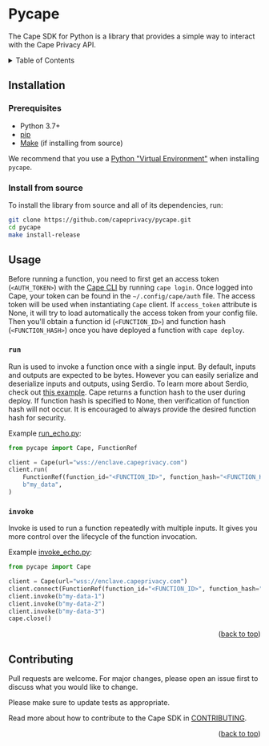 # Pycape

The Cape SDK for Python is a library that provides a simple way to interact with the Cape Privacy API.

<details>
  <summary>Table of Contents</summary>
  <ol>
    <li><a href="#installation">Installation</a></li>
    <li><a href="#usage">Usage</a></li>
    <li><a href="#contributing">Contributing</a></li>
  </ol>
</details>


## Installation

### Prerequisites

* Python 3.7+
* [pip](https://pip.pypa.io/en/stable/installing/)
* [Make](https://www.gnu.org/software/make/) (if installing from source)

We recommend that you use a [Python "Virtual Environment"](https://packaging.python.org/tutorials/installing-packages/#creating-virtual-environments) when installing `pycape`.

### Install from source

To install the library from source and all of its dependencies, run:
```sh
git clone https://github.com/capeprivacy/pycape.git
cd pycape
make install-release
```

## Usage

Before running a function, you need to first get an access token (`<AUTH_TOKEN>`) with the [Cape CLI](https://github.com/capeprivacy/cli) by running `cape login`. Once logged into Cape, your token can be found in the `~/.config/cape/auth` file. The access token will be used when instantiating `Cape` client. If `access_token` attribute is None, it will try to load automatically the access token from your config file. Then you'll obtain a function id (`<FUNCTION_ID>`) and function hash (`<FUNCTION_HASH>`) once you have deployed a function with `cape deploy`.

### `run`

Run is used to invoke a function once with a single input. By default, inputs and outputs are expected to be bytes. 
However you can easily serialize and deserialize inputs and outputs, using Serdio. To learn more about Serdio, check out [this example](https://github.com/capeprivacy/pycape/tree/main/examples#mean-running-functions-on-python-types).
Cape returns a function hash to the user during deploy. If function hash is specified to None, then
verification of function hash will not occur. It is encouraged to always provide the desired function
hash for security. 

Example [run_echo.py](https://github.com/capeprivacy/pycape/blob/main/examples/run_echo.py):

```py
from pycape import Cape, FunctionRef

client = Cape(url="wss://enclave.capeprivacy.com")
client.run(
    FunctionRef(function_id="<FUNCTION_ID>", function_hash="<FUNCTION_HASH>"),
    b"my_data",
)
```

### `invoke`

Invoke is used to run a function repeatedly with multiple inputs. It gives you more control over the lifecycle of the function invocation.

Example [invoke_echo.py](https://github.com/capeprivacy/pycape/blob/main/examples/invoke_echo.py):

```py
from pycape import Cape

client = Cape(url="wss://enclave.capeprivacy.com")
client.connect(FunctionRef(function_id="<FUNCTION_ID>", function_hash="<FUNCTION_HASH>"))
client.invoke(b"my-data-1")
client.invoke(b"my-data-2")
client.invoke(b"my-data-3")
cape.close()
```

<p align="right">(<a href="#top">back to top</a>)</p>

## Contributing

Pull requests are welcome. For major changes, please open an issue first to discuss what you would like to change.

Please make sure to update tests as appropriate.

Read more about how to contribute to the Cape SDK in [CONTRIBUTING](https://github.com/capeprivacy/pycape/tree/main/CONTRIBUTING.md).

<p align="right">(<a href="#top">back to top</a>)</p>


